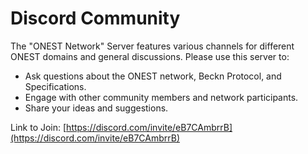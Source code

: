 # Discord Community

The "ONEST Network" Server features various channels for different ONEST domains and general discussions. Please use this server to:

* Ask questions about the ONEST network, Beckn Protocol, and Specifications.
* Engage with other community members and network participants.
* Share your ideas and suggestions.

Link to Join: [https://discord.com/invite/eB7CAmbrrB](https://discord.com/invite/eB7CAmbrrB)
